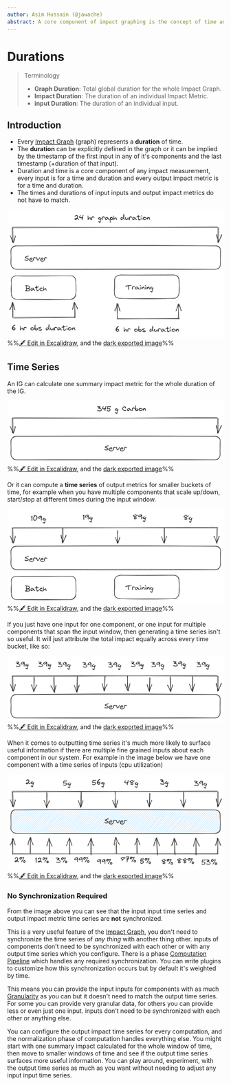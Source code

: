```yaml
---
author: Asim Hussain (@jawache)
abstract: A core component of impact graphing is the concept of time and specifically a duration of time. This document describes the core concept of duration as related to the calculation of an impact graph.
---
```

# Durations


> Terminology
> - **Graph Duration**: Total global duration for the whole Impact Graph.
> - **Impact Duration**: The duration of an individual Impact Metric.
> - **input Duration**: The duration of an individual input.

## Introduction

- Every [Impact Graph](Impact%20Graph.md) (graph) represents a **duration** of time.
- The **duration** can be explicitly defined in the graph or it can be implied by the timestamp of the first input in any of it's components and the last timestamp (+duration of that input).
- Duration and time is a core component of any impact measurement, every input is for a time and duration and every output impact metric is for a time and duration. 
- The times and durations of input inputs and output impact metrics do not have to match.

![](../../static/img//87a9d57e7434b7b59eb30b1b61633cb5.png)
%%[🖋 Edit in Excalidraw](Durations%2024%20hr.excalidraw.md), and the [dark exported image](Durations%2024%20hr.excalidraw.dark.png)%%


## Time Series

An IG can calculate one summary impact metric for the whole duration of the IG. 

![](../../static/img//df140bba2035b620ecde3a563c1186c1.png)
%%[🖋 Edit in Excalidraw](Durations%20-%20Single%20Impact%20-%20One%20Obs.excalidraw.md), and the [dark exported image](Durations%20-%20Bucket.excalidraw.dark.png)%%

Or it can compute a **time series** of output metrics for smaller buckets of time, for example when you have multiple components that scale up/down, start/stop at different times during the input window.

![](../../static/img//c911708f4edeb6d3ca7a96c724f64826.png)
%%[🖋 Edit in Excalidraw](Durations%20-%20Bucket%20-%20Mult%20Comp%20-%20One%20Obs.excalidraw.md), and the [dark exported image](Durations%20-%20Bucket%20-%20Mult%20Comp%20-%20One%20Obs.excalidraw%201.dark.png)%%

If you just have one input for one component, or one input for multiple components that span the input window, then generating a time series isn't so useful. It will just attribute the total impact equally across every time bucket, like so:

![](../../static/img//af9a3bf0c4158e7262be6f38dbd56cc1.png)
%%[🖋 Edit in Excalidraw](Durations%20-%20Multi%20Impact%20-%20One%20Obs.excalidraw.md), and the [dark exported image](Durations%20-%20Multi%20Impact%20-%20One%20Obs.excalidraw.dark.png)%%

When it comes to outputting time series it's much more likely to surface useful information if there are multiple fine grained inputs about each component in our system. For example in the image below we have one component with a time series of inputs (cpu utilization)

![](../../static/img//94f54a84d6331d9aa72ee0d8c0386c9f.png)
%%[🖋 Edit in Excalidraw](Durations%20-%20Bucket%20-%20Mult%20Impact%20-%20Mult%20Obs.excalidraw.md), and the [dark exported image](Durations%20-%20Bucket%20-%20Mult%20Impact%20-%20Mult%20Obs.excalidraw.dark.png)%%

### No Synchronization Required

From the image above you can see that the input input time series and output impact metric time series are **not** synchronized. 

This is a very useful feature of the [Impact Graph](Impact%20Graph.md), you don't need to synchronize the time series of *any thing* with another thing other. inputs of components don't need to be synchronized with each other or with any output time series which you configure. There is a [](Computation%20Pipeline.md#Normalization|Normalization) phase [Computation Pipeline](Computation%20Pipeline.md) which handles any required synchronization. You can write plugins to customize how this synchronization occurs but by default it's weighted by time. 

This means you can provide the input inputs for components with as much [Granularity](Granularity.md) as you can but it doesn't need to match the output time series. For some you can provide very granular data, for others you can provide less or even just one input. inputs don't need to be synchronized with each other or anything else.

You can configure the output impact time series for every computation, and the normalization phase of computation handles everything else. You might start with one summary impact calculated for the whole window of time, then move to smaller windows of time and see if the output time series surfaces more useful information. You can play around, experiment, with the output time series as much as you want without needing to adjust any input input time series.




